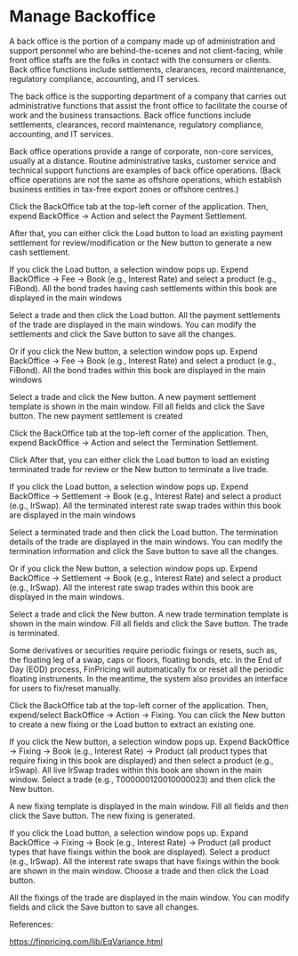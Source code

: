 # Manage Backoffice

A back office is the portion of a company made up of administration and support personnel who are behind-the-scenes and not client-facing, while front office staffs are the folks in contact with the consumers or clients. Back office functions include settlements, clearances, record maintenance, regulatory compliance, accounting, and IT services.

The back office is the supporting department of a company that carries out administrative functions that assist the front office to facilitate the course of work and the business transactions. Back office functions include settlements, clearances, record maintenance, regulatory compliance, accounting, and IT services.

Back office operations provide a range of corporate, non-core services, usually at a distance. Routine administrative tasks, customer service and technical support functions are examples of back office operations. (Back office operations are not the same as offshore operations, which establish business entities in tax-free export zones or offshore centres.)

Click the BackOffice tab at the top-left corner of the application. Then, expend BackOffice -> Action and select the Payment Settlement.

After that, you can either click the Load button to load an existing payment settlement for review/modification or the New button to generate a new cash settlement. 

If you click the Load button, a selection window pops up. Expend BackOffice -> Fee -> Book (e.g., Interest Rate) and select a product (e.g., FiBond). All the bond trades having cash settlements within this book are displayed in the main windows

Select a trade and then click the Load button. All the payment settlements of the trade are displayed in the main windows. You can modify the settlements and click the Save button to save all the changes.

Or if you click the New button, a selection window pops up. Expend BackOffice -> Fee -> Book (e.g., Interest Rate) and select a product (e.g., FiBond). All the bond trades within this book are displayed in the main windows

Select a trade and click the New button. A new payment settlement template is shown in the main window. Fill all fields and click the Save button. The new payment settlement is created

Click the BackOffice tab at the top-left corner of the application. Then, expend BackOffice -> Action and select the Termination Settlement.

Click After that, you can either click the Load button to load an existing terminated trade for review or the New button to terminate a live trade. 

If you click the Load button, a selection window pops up. Expend BackOffice -> Settlement -> Book (e.g., Interest Rate) and select a product (e.g., IrSwap). All the terminated interest rate swap trades within this book are displayed in the main windows

Select a terminated trade and then click the Load button. The termination details of the trade are displayed in the main windows. You can modify the termination information and click the Save button to save all the changes.

Or if you click the New button, a selection window pops up. Expend BackOffice -> Settlement -> Book (e.g., Interest Rate) and select a product (e.g., IrSwap). All the interest rate swap trades within this book are displayed in the main windows.

Select a trade and click the New button. A new trade termination template is shown in the main window. Fill all fields and click the Save button. The trade is terminated.

Some derivatives or securities require periodic fixings or resets, such as, the floating leg of a swap, caps or floors, floating bonds, etc. In the End of Day (EOD) process, FinPricing will automatically fix or reset all the periodic floating instruments. In the meantime, the system also provides an interface for users to fix/reset manually.

 Click the BackOffice tab at the top-left corner of the application. Then, expend/select BackOffice -> Action -> Fixing. You can click the New button to create a new fixing or the Load button to extract an existing one.

If you click the New button, a selection window pops up. Expend BackOffice -> Fixing -> Book (e.g., Interest Rate) -> Product (all product types that require fixing in this book are displayed) and then select a product (e.g., IrSwap). All live IrSwap trades within this book are shown in the main window. Select a trade (e.g., T000000120010000023) and then click the New button.

A new fixing template is displayed in the main window. Fill all fields and then click the Save button. The new fixing is generated.

If you click the Load button, a selection window pops up. Expand BackOffice -> Fixing -> Book (e.g., Interest Rate) -> Product (all product types that have fixings within the book are displayed). Select a product (e.g., IrSwap). All the interest rate swaps that have fixings within the book are shown in the main window. Choose a trade and then click the Load button.

All the fixings of the trade are displayed in the main window. You can modify fields and click the Save button to save all changes.


References:

https://finpricing.com/lib/EqVariance.html



